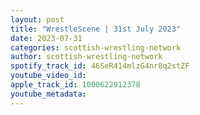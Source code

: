 ```yaml
---
layout: post
title: "WrestleScene | 31st July 2023"
date: 2023-07-31
categories: scottish-wrestling-network
author: scottish-wrestling-network
spotify_track_id: 46SeR414mlzG4nr8q2stZF
youtube_video_id: 
apple_track_id: 1000622912378
youtube_metadata: 
---
```

